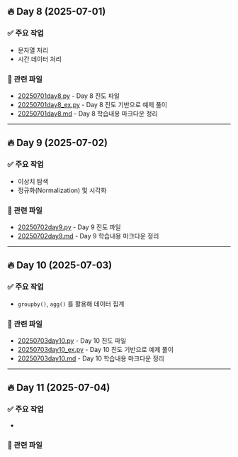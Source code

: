 ## 🔥 Day 8 (2025-07-01)

### ✅ 주요 작업
- 문자열 처리
- 시간 데이터 처리

### 📂 관련 파일
- [20250701day8.py](day1/20250701day8.py) - Day 8 진도 파일
- [20250701day8_ex.py](day1/20250701day8_ex.py) - Day 8 진도 기반으로 예제 풀이
- [20250701day8.md](day1/20250701day8.md) - Day 8 학습내용 마크다운 정리
---

## 🔥 Day 9 (2025-07-02)

### ✅ 주요 작업
- 이상치 탐색
- 정규화(Normalization) 및 시각화

### 📂 관련 파일
- [20250702day9.py](day2/20250702day9.py) - Day 9 진도 파일
- [20250702day9.md](day2/20250702day9.md) - Day 9 학습내용 마크다운 정리
---

## 🔥 Day 10 (2025-07-03)

### ✅ 주요 작업
- `groupby()`, `agg()` 를 활용해 데이터 집계

### 📂 관련 파일
- [20250703day10.py](day2/20250703day10.py) - Day 10 진도 파일
- [20250703day10_ex.py](day2/202550703day10_ex.py) - Day 10 진도 기반으로 예제 풀이
- [20250703day10.md](day2/20250703day10.md) - Day 10 학습내용 마크다운 정리
----
## 🔥 Day 11 (2025-07-04)

### ✅ 주요 작업
- 

### 📂 관련 파일






